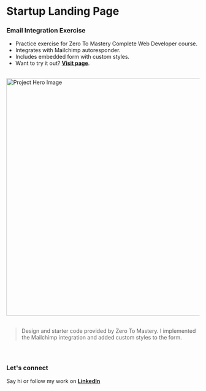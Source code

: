 # __Startup Landing Page__
### __Email Integration Exercise__
- Practice exercise for Zero To Mastery Complete Web Developer course.
- Integrates with Mailchimp autoresponder.
- Includes embedded form with custom styles. 
- Want to try it out? <a href="https://exist888.github.io/email-integration-exercise/">__Visit page__</a>.
<br/>

<img src="https://github.com/user-attachments/assets/f06f6479-0529-4226-af83-d3023042dcb6" alt="Project Hero Image" width="620">
<br/><br/>

> Design and starter code provided by Zero To Mastery. I implemented the Mailchimp integration and added custom styles to the form.
<br/>

##
### __Let's connect__
Say hi or follow my work on <a href="https://www.linkedin.com/in/filip-herbst/">__LinkedIn__</a>

